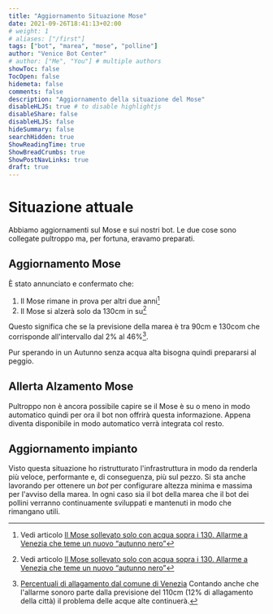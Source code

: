 ```yaml
---
title: "Aggiornamento Situazione Mose"
date: 2021-09-26T18:41:13+02:00
# weight: 1
# aliases: ["/first"]
tags: ["bot", "marea", "mose", "polline"]
author: "Venice Bot Center"
# author: ["Me", "You"] # multiple authors
showToc: false
TocOpen: false
hidemeta: false
comments: false
description: "Aggiornamento della situazione del Mose"
disableHLJS: true # to disable highlightjs
disableShare: false
disableHLJS: false
hideSummary: false
searchHidden: true
ShowReadingTime: true
ShowBreadCrumbs: true
ShowPostNavLinks: true
draft: true
---
```


# Situazione attuale

Abbiamo aggiornamenti sul Mose e sui nostri bot.
Le due cose sono collegate pultroppo ma, per fortuna, eravamo preparati.

## Aggiornamento Mose

È stato annunciato e confermato che:

1) Il Mose rimane in prova per altri due anni[^1]
2) Il Mose si alzerà solo da 130cm in su[^1]
[^1]: Vedi articolo [Il Mose sollevato solo con acqua sopra i 130. Allarme a Venezia che teme un nuovo “autunno nero”](https://nuovavenezia.gelocal.it/venezia/cronaca/2021/09/25/news/il-mose-sollevato-solo-con-acqua-sopra-i-130-allarme-a-venezia-che-teme-un-nuovo-autunno-nero-1.40740123)

Questo significa che se la previsione della marea è tra 90cm e 130com che corrisponde all'intervallo dal 2% al 46%[^2]. 
[^2]:[Percentuali di allagamento dal comune di Venezia](https://www.comune.venezia.it/it/content/le-percentuali-allagamento)
Contando anche che l'allarme sonoro parte dalla previsione del 110cm (12% di allagamento della città) il problema delle acque alte continuerà. 

Pur sperando in un Autunno senza acqua alta bisogna quindi prepararsi al peggio.

## Allerta Alzamento Mose

Pultroppo non è ancora possibile capire se il Mose è su o meno in modo automatico quindi per ora il bot non offrirà questa informazione. Appena diventa disponibile in modo automatico verrà integrata col resto.

## Aggiornamento impianto

Visto questa situazione ho ristrutturato l'infrastruttura in modo da renderla più veloce, performante e, di conseguenza, più sul pezzo.
Si sta anche lavorando per ottenere un _bot_ per configurare altezza minima e massima per l'avviso della marea. In ogni caso sia il bot della marea che il bot dei pollini verranno continuamente sviluppati e mantenuti in modo che rimangano utili.
